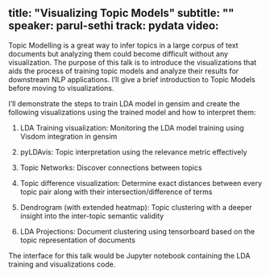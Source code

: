 title: "Visualizing Topic Models"
subtitle: ""
speaker: parul-sethi
track: pydata
video:
---
Topic Modelling is a great way to infer topics in a large corpus of text documents but analyzing them could become difficult without any visualization. The purpose of this talk is to introduce the visualizations that aids the process of training topic models and analyze their results  for downstream NLP applications. I’ll give a brief introduction to Topic Models before moving to visualizations.

I’ll demonstrate the steps to train LDA model in gensim and create the following visualizations using the trained model and how to interpret them:

1. LDA Training visualization: Monitoring the LDA model training using Visdom integration in gensim

2. pyLDAvis: Topic interpretation using the relevance metric effectively

3. Topic Networks: Discover connections between topics 

3. Topic difference visualization: Determine exact distances between every topic pair along with their intersection/difference of terms

4. Dendrogram (with extended heatmap): Topic clustering with a deeper insight into the inter-topic semantic validity

5. LDA Projections: Document clustering using tensorboard based on the topic representation of documents

The interface for this talk would be Jupyter notebook containing the LDA training and visualizations code.
